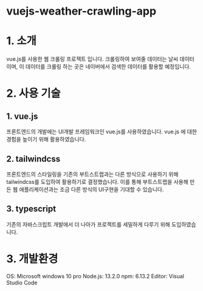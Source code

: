 # vuejs-weather-crawling-app

# 1. 소개
vue.js를 사용한 웹 크롤링 프로젝트 입니다. 크롤링하여 보여줄 데이터는 날씨 데이터이며, 이 데이터를 크롤링 하는 곳은 네이버에서 검색한 데이터를 활용할 예정입니다.

# 2. 사용 기술

## 1. vue.js
프론트엔드의 개발에는 UI개발 프레임워크인 vue.js를 사용하였습니다. vue.js 에 대한 경험을 높이기 위해 활용하였습니다.

## 2. tailwindcss
프론트엔드의 스타일링을 기존의 부트스트랩과는 다른 방식으로 사용하기 위해 tailwindcss를 도입하여 활용하기로 결정했습니다. 이를 통해 부트스트랩을 사용해 만든 웹 애플리케이션과는 조금 다른 방식의 UI구현을 기대할 수 있습니다.

## 3. typescript
기존의 자바스크립트 개발에서 더 나아가 프로젝트를 세밀하게 다루기 위해 도입하였습니다.

# 3. 개발환경
OS: Microsoft windows 10 pro
Node.js: 13.2.0
npm: 6.13.2
Editor: Visual Studio Code